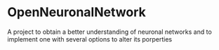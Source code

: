 # OpenNeuronalNetwork
A project to obtain a better understanding of neuronal networks and to implement one with several options to alter its porperties
